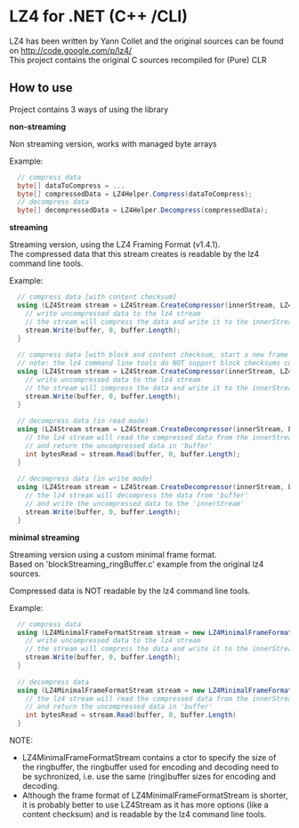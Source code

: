 LZ4 for .NET (C++ /CLI)
=======================

LZ4 has been written by Yann Collet and the original sources can be found on http://code.google.com/p/lz4/  
This project contains the original C sources recompiled for (Pure) CLR  

How to use
----------------------------

Project contains 3 ways of using the library


**non-streaming**

Non streaming version, works with managed byte arrays  

Example:  

```csharp
  // compress data
  byte[] dataToCompress = ...
  byte[] compressedData = LZ4Helper.Compress(dataToCompress);
  // decompress data
  byte[] decompressedData = LZ4Helper.Decompress(compressedData);
```


**streaming**

Streaming version, using the LZ4 Framing Format (v1.4.1).  
The compressed data that this stream creates is readable by the lz4 command line tools.  

Example:  

```csharp
  // compress data [with content checksum]
  using (LZ4Stream stream = LZ4Stream.CreateCompressor(innerStream, LZ4StreamMode.Write, LZ4FrameBlockMode.Linked, LZ4FrameBlockSize.Max64KB, LZ4FrameChecksumMode.Content, null, false)) {
    // write uncompressed data to the lz4 stream
	// the stream will compress the data and write it to the innerStream
	stream.Write(buffer, 0, buffer.Length);	
  }
  
  // compress data [with block and content checksum, start a new frame after 100 data blocks]
  // note: the lz4 command line tools do NOT support block checksums currently
  using (LZ4Stream stream = LZ4Stream.CreateCompressor(innerStream, LZ4StreamMode.Write, LZ4FrameBlockMode.Linked, LZ4FrameBlockSize.Max64KB, LZ4FrameChecksumMode.Block | LZ4FrameChecksumMode.Content, 100, false)) {
    // write uncompressed data to the lz4 stream
	// the stream will compress the data and write it to the innerStream
	stream.Write(buffer, 0, buffer.Length);	
  }
  
  // decompress data (in read mode)
  using (LZ4Stream stream = LZ4Stream.CreateDecompressor(innerStream, LZ4StreamMode.Read, false)) {
    // the lz4 stream will read the compressed data from the innerStream
    // and return the uncompressed data in 'buffer'
	int bytesRead = stream.Read(buffer, 0, buffer.Length);
  }
  
  // decompress data (in write mode)
  using (LZ4Stream stream = LZ4Stream.CreateDecompressor(innerStream, LZ4StreamMode.Write, false)) {
    // the lz4 stream will decompress the data from 'buffer'
	// and write the uncompressed data to the 'innerStream'
	stream.Write(buffer, 0, buffer.Length);
  }
```


**minimal streaming**

Streaming version using a custom minimal frame format.  
Based on 'blockStreaming_ringBuffer.c' example from the original lz4 sources.  

Compressed data is NOT readable by the lz4 command line tools.  

Example:  

```csharp
  // compress data
  using (LZ4MinimalFrameFormatStream stream = new LZ4MinimalFrameFormatStream(tmpFile1, CompressionMode.Compress) {
	// write uncompressed data to the lz4 stream
	// the stream will compress the data and write it to the innerStream
	stream.Write(buffer, 0, buffer.Length);	
  }
  
  // decompress data
  using (LZ4MinimalFrameFormatStream stream = new LZ4MinimalFrameFormatStream(innerStream, CompressionMode.Decompress)) {
    // the lz4 stream will read the compressed data from the innerStream
    // and return the uncompressed data in 'buffer'
	int bytesRead = stream.Read(buffer, 0, buffer.Length)
  }
```

NOTE:
 - LZ4MinimalFrameFormatStream contains a ctor to specify the size of the ringbuffer, the ringbuffer used for encoding and decoding need to be sychronized, i.e. use the same (ring)buffer sizes for encoding and decoding.  
 - Although the frame format of LZ4MinimalFrameFormatStream is shorter, it is probably better to use LZ4Stream as it has more options (like a content checksum) and is readable by the lz4 command line tools.  
